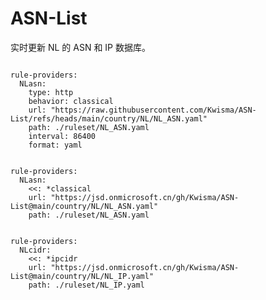 
# ASN-List

实时更新 NL 的 ASN 和 IP 数据库。

<pre><code class="language-javascript">
rule-providers:
  NLasn:
    type: http
    behavior: classical
    url: "https://raw.githubusercontent.com/Kwisma/ASN-List/refs/heads/main/country/NL/NL_ASN.yaml"
    path: ./ruleset/NL_ASN.yaml
    interval: 86400
    format: yaml
</code></pre>

<pre><code class="language-javascript">
rule-providers:
  NLasn:
    <<: *classical
    url: "https://jsd.onmicrosoft.cn/gh/Kwisma/ASN-List@main/country/NL/NL_ASN.yaml"
    path: ./ruleset/NL_ASN.yaml
</code></pre>

<pre><code class="language-javascript">
rule-providers:
  NLcidr:
    <<: *ipcidr
    url: "https://jsd.onmicrosoft.cn/gh/Kwisma/ASN-List@main/country/NL/NL_IP.yaml"
    path: ./ruleset/NL_IP.yaml
</code></pre>